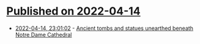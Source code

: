 # [Published on 2022-04-14](index.md)

* [2022-04-14, 23:01:02](https://news.ycombinator.com/item?id=31034543) - [Ancient tombs and statues unearthed beneath Notre Dame Cathedral](https://www.theguardian.com/world/2022/apr/14/ancient-tombs-statues-notre-dame-cathedral-archaeological-dig)
